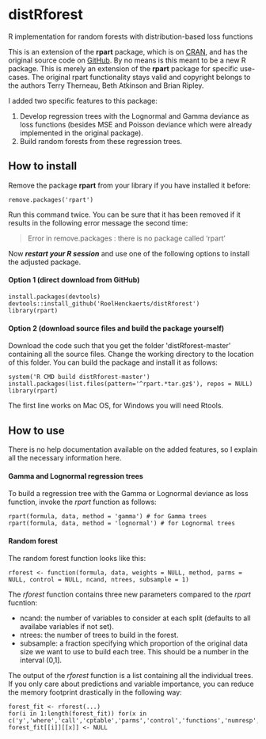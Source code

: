 # distRforest
R implementation for random forests with distribution-based loss functions

This is an extension of the **rpart** package, which is on [CRAN](https://cran.r-project.org/web/packages/rpart/index.html), and has the original source code on [GitHub](https://github.com/cran/rpart). By no means is this meant to be a new R package. This is merely an extension of the **rpart** package for specific use-cases. The original rpart functionality stays valid and copyright belongs to the authors Terry Therneau, Beth Atkinson and Brian Ripley.

I added two specific features to this package:
1. Develop regression trees with the Lognormal and Gamma deviance as loss functions (besides MSE and Poisson deviance which were already implemented in the original package).
2. Build random forests from these regression trees.



## How to install
Remove the package **rpart** from your library if you have installed it before:
```
remove.packages('rpart')
```
Run this command twice. You can be sure that it has been removed if it results in the following error message the second time:
> Error in remove.packages : there is no package called ‘rpart’

Now **_restart your R session_** and use one of the following options to install the adjusted package.

#### Option 1 (direct download from GitHub)
```
install.packages(devtools)
devtools::install_github('RoelHenckaerts/distRforest')
library(rpart)
```

#### Option 2 (download source files and build the package yourself)
Download the code such that you get the folder 'distRforest-master' containing all the source files.
Change the working directory to the location of this folder. You can build the package and install it as follows:
```
system('R CMD build distRforest-master')
install.packages(list.files(pattern='^rpart.*tar.gz$'), repos = NULL)
library(rpart)
```
The first line works on Mac OS, for Windows you will need Rtools.



## How to use
There is no help documentation available on the added features, so I explain all the necessary information here.

#### Gamma and Lognormal regression trees
To build a regression tree with the Gamma or Lognormal deviance as loss function, invoke the _rpart_ function as follows:
```
rpart(formula, data, method = 'gamma') # for Gamma trees
rpart(formula, data, method = 'lognormal') # for Lognormal trees
```

#### Random forest
The random forest function looks like this:
```
rforest <- function(formula, data, weights = NULL, method, parms = NULL, control = NULL, ncand, ntrees, subsample = 1)
```
The _rforest_ function contains three new parameters compared to the _rpart_ fucntion:
- ncand: the number of variables to consider at each split (defaults to all availabe variables if not set).
- ntrees: the number of trees to build in the forest.
- subsample: a fraction specifying which proportion of the original data size we want to use to build each tree. This should be a number in the interval (0,1].

The output of the _rforest_ function is a list containing all the individual trees. If you only care about predictions and variable importance, you can reduce the memory footprint drastically in the following way:
```
forest_fit <- rforest(...)
for(i in 1:length(forest_fit)) for(x in c('y','where','call','cptable','parms','control','functions','numresp','ordered')) forest_fit[[i]][[x]] <- NULL
```




